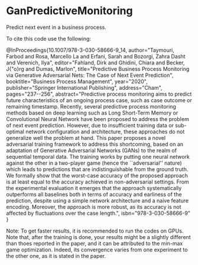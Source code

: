 # GanPredictiveMonitoring
Predict next event in a business process.

To cite this code use the following:

@InProceedings{10.1007/978-3-030-58666-9_14,
author="Taymouri, Farbod
and Rosa, Marcello La
and Erfani, Sarah
and Bozorgi, Zahra Dasht
and Verenich, Ilya",
editor="Fahland, Dirk
and Ghidini, Chiara
and Becker, J{\"o}rg
and Dumas, Marlon",
title="Predictive Business Process Monitoring via Generative Adversarial Nets: The Case of Next Event Prediction",
booktitle="Business Process Management",
year="2020",
publisher="Springer International Publishing",
address="Cham",
pages="237--256",
abstract="Predictive process monitoring aims to predict future characteristics of an ongoing process case, such as case outcome or remaining timestamp. Recently, several predictive process monitoring methods based on deep learning such as Long Short-Term Memory or Convolutional Neural Network have been proposed to address the problem of next event prediction. However, due to insufficient training data or sub-optimal network configuration and architecture, these approaches do not generalize well the problem at hand. This paper proposes a novel adversarial training framework to address this shortcoming, based on an adaptation of Generative Adversarial Networks (GANs) to the realm of sequential temporal data. The training works by putting one neural network against the other in a two-player game (hence the ``adversarial'' nature) which leads to predictions that are indistinguishable from the ground truth. We formally show that the worst-case accuracy of the proposed approach is at least equal to the accuracy achieved in non-adversarial settings. From the experimental evaluation it emerges that the approach systematically outperforms all baselines both in terms of accuracy and earliness of the prediction, despite using a simple network architecture and a naive feature encoding. Moreover, the approach is more robust, as its accuracy is not affected by fluctuations over the case length.",
isbn="978-3-030-58666-9"
}

Note: To get faster results, it is recommended to run the codes on GPUs. Note that, after the training is done, your results might be a slightly different than thoes
reported in the paper, and it can be attributed to the min-max game optimization. Indeed, its convergence varies from one experiment to the other one, 
as it is stated in the paper. 
